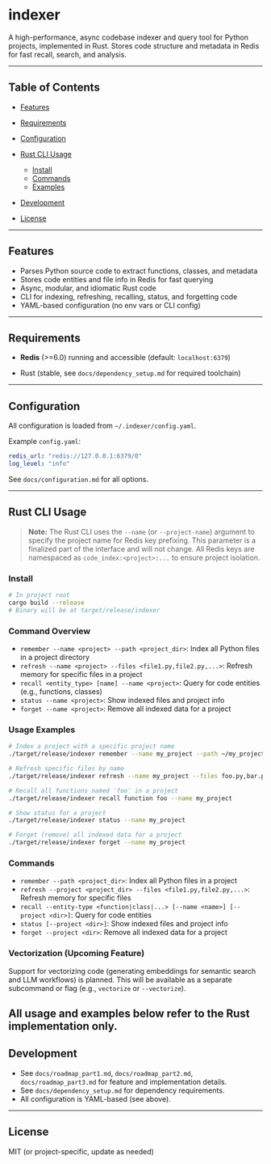 # indexer

A high-performance, async codebase indexer and query tool for Python projects, implemented in Rust. Stores code structure and metadata in Redis for fast recall, search, and analysis.

---

## Table of Contents
- [Features](#features)
- [Requirements](#requirements)
- [Configuration](#configuration)
- [Rust CLI Usage](#rust-cli-usage)
  - [Install](#install)
  - [Commands](#commands)
  - [Examples](#examples)

- [Development](#development)
- [License](#license)

---

## Features
- Parses Python source code to extract functions, classes, and metadata
- Stores code entities and file info in Redis for fast querying
- Async, modular, and idiomatic Rust code
- CLI for indexing, refreshing, recalling, status, and forgetting code
- YAML-based configuration (no env vars or CLI config)

---

## Requirements
- **Redis** (>=6.0) running and accessible (default: `localhost:6379`)

- Rust (stable, see `docs/dependency_setup.md` for required toolchain)

---

## Configuration
All configuration is loaded from `~/.indexer/config.yaml`.

Example `config.yaml`:
```yaml
redis_url: "redis://127.0.0.1:6379/0"
log_level: "info"
```
See `docs/configuration.md` for all options.

---

## Rust CLI Usage

> **Note:** The Rust CLI uses the `--name` (or `--project-name`) argument to specify the project name for Redis key prefixing. This parameter is a finalized part of the interface and will not change. All Redis keys are namespaced as `code_index:<project>:...` to ensure project isolation.

### Install
```bash
# In project root
cargo build --release
# Binary will be at target/release/indexer
```

### Command Overview
- `remember --name <project> --path <project_dir>`: Index all Python files in a project directory
- `refresh --name <project> --files <file1.py,file2.py,...>`: Refresh memory for specific files in a project
- `recall <entity_type> [name] --name <project>`: Query for code entities (e.g., functions, classes)
- `status --name <project>`: Show indexed files and project info
- `forget --name <project>`: Remove all indexed data for a project

### Usage Examples
```bash
# Index a project with a specific project name
./target/release/indexer remember --name my_project --path ~/my_project

# Refresh specific files by name
./target/release/indexer refresh --name my_project --files foo.py,bar.py

# Recall all functions named 'foo' in a project
./target/release/indexer recall function foo --name my_project

# Show status for a project
./target/release/indexer status --name my_project

# Forget (remove) all indexed data for a project
./target/release/indexer forget --name my_project
```

### Commands
- `remember --path <project_dir>`: Index all Python files in a project
- `refresh --project <project_dir> --files <file1.py,file2.py,...>`: Refresh memory for specific files
- `recall --entity-type <function|class|...> [--name <name>] [--project <dir>]`: Query for code entities
- `status [--project <dir>]`: Show indexed files and project info
- `forget --project <dir>`: Remove all indexed data for a project

### Vectorization (Upcoming Feature)
Support for vectorizing code (generating embeddings for semantic search and LLM workflows) is planned. This will be available as a separate subcommand or flag (e.g., `vectorize` or `--vectorize`).

All usage and examples below refer to the Rust implementation only.
---

## Development
- See `docs/roadmap_part1.md`, `docs/roadmap_part2.md`, `docs/roadmap_part3.md` for feature and implementation details.
- See `docs/dependency_setup.md` for dependency requirements.
- All configuration is YAML-based (see above).

---

## License
MIT (or project-specific, update as needed)
